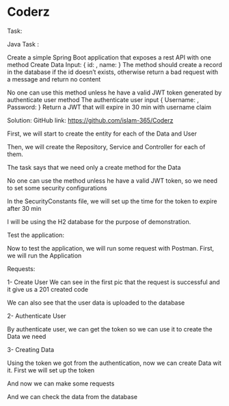 # Coderz

Task:


Java Task  :
 
Create a simple Spring Boot application that exposes a rest API with one method
Create Data
Input:
{
id: <number>,
name: <String>
}
The method should create a record in the database if the id doesn’t exists, otherwise return a bad request with a message and return no content
 
No one can use this method unless he have a valid JWT token generated by authenticate user method
The authenticate user input
{
               Username: <string>,
Password: <String>
}
Return a JWT that will expire in 30 min with username claim

 
Solution:
GitHub link: https://github.com/islam-365/Coderz

First, we will start to create the entity for each of the Data and User
 
 




Then, we will create the Repository, Service and Controller for each of them.

 
 
 

The task says that we need only a create method for the Data
 
No one can use the method unless he have a valid JWT token, so we need to set some security configurations
 

In the SecurityConstants file, we will set up the time for the token to expire after 30 min
 

I will be using the H2 database for the purpose of demonstration.
  


Test the application: 

Now to test the application, we will run some request with Postman.
First, we will run the Application
 

Requests:

1- Create User
We can see in the first pic that the request is successful and it give us a 201 created code
 


We can also see that the user data is uploaded to the database
 

2- Authenticate User

By authenticate user, we can get the token so we can use it to create the Data we need
 

 
3- Creating Data

Using the token we got from the authentication, now we can create Data wit it.
First we will set up the token
 
And now we can make some requests
 





And we can check the data from the database
